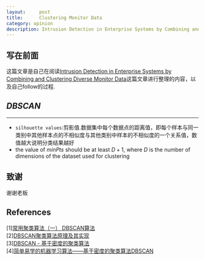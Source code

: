 ```yaml
---
layout:     post
title:      Clustering Monitor Data
category: opinion
description: Intrusion Detection in Enterprise Systems by Combining and Clustering Diverse Monitor Data
---
```


## 写在前面

这篇文章是自己在阅读[Intrusion Detection in Enterprise Systems by Combining and Clustering Diverse Monitor Data][1]这篇文章进行整理的内容，以及自己follow的过程.


## *DBSCAN*
---

* `silhouette values`:剪影值.数据集中每个数据点的距离值，即每个样本与同一类别中其他样本点的不相似度与其他类别中样本的不相似度的一个关系值，数值越大说明分类结果越好
* the value of ${minPts}$ should be at least $D+1$, where $D$ is the number of dimensions of the dataset used for clustering

## 致谢

谢谢老板

## References

[1][常用聚类算法（一） DBSCAN算法][2]  
[2][DBSCAN聚类算法原理及其实现][3]  
[3][DBSCAN - 基于密度的聚类算法][4]  
[4][简单易学的机器学习算法——基于密度的聚类算法DBSCAN][5]

[1]: http://moonsea.github.io/files/Reading/Usenix/p7-bohara.pdf
[2]: http://www.cnblogs.com/chaosimple/archive/2013/07/01/3164775.html
[3]: http://www.tuicool.com/articles/euAZneu
[4]: http://blog.csdn.net/sandyzhs/article/details/46773731
[5]: 简单易学的机器学习算法——基于密度的聚类算法DBSCAN

